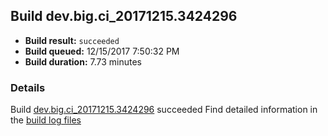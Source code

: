 ## Build dev.big.ci_20171215.3424296
- **Build result:** `succeeded`
- **Build queued:** 12/15/2017 7:50:32 PM
- **Build duration:** 7.73 minutes
### Details
Build [dev.big.ci_20171215.3424296](https://winappstudio.visualstudio.com/web/build.aspx?pcguid=a4ef43be-68ce-4195-a619-079b4d9834c2&builduri=vstfs%3a%2f%2f%2fBuild%2fBuild%2f24296) succeeded
Find detailed information in the [build log files](https://uwpctdiags.blob.core.windows.net/buildlogs/dev.big.ci_20171215.3424296_logs.zip)
